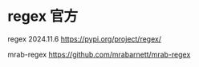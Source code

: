
# regex 官方

regex 2024.11.6 https://pypi.org/project/regex/

mrab-regex https://github.com/mrabarnett/mrab-regex
